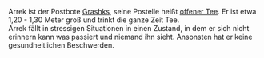 Arrek ist der Postbote [Grashks](../Locations/Grashk.md), seine Postelle heißt [offener Tee](../Locations/offener%20Tee.md). Er ist etwa 1,20 - 1,30 Meter groß und trinkt die ganze Zeit Tee.  
Arrek fällt in stressigen Situationen in einen Zustand, in dem er sich nicht erinnern kann was passiert und niemand ihn sieht. Ansonsten hat er keine gesundheitlichen Beschwerden.
